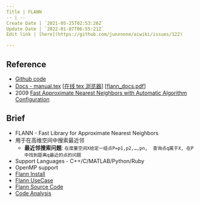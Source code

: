 ```yaml
---
Title | FLANN
-- | --
Create Date | `2021-05-25T02:53:26Z`
Update Date | `2022-01-07T06:55:21Z`
Edit link | [here](https://github.com/junxnone/aiwiki/issues/122)

---
```

## Reference
- [Github code](https://github.com/flann-lib/flann)
- [Docs - manual.tex](https://github.com/flann-lib/flann/blob/master/doc/manual.tex) [[在线 tex 浏览器](http://texviewer.herokuapp.com/)] [[flann_docs.pdf](https://github.com/junxnone/aiwiki/files/7399990/flann_docs.pdf)]
- 2009 [Fast Approximate Nearest Neighbors with Automatic Algorithm Configuration](https://www.cs.ubc.ca/~lowe/papers/09muja.pdf)

## Brief
- FLANN - Fast Library for Approximate Nearest Neighbors
- 用于在高维空间中搜索最近邻
  - **最近邻搜索问题**: `在度量空间X给定一组点P=p1,p2,…,pn,  查询点q属于X, 在P中找到距离q最近的点的问题`
- Support Languages - C++/C/MATLAB/Python/Ruby
- OpenMP support
- [Flann Install](/Flann_Install)
- [Flann UseCase](/Flann_UseCase)
- [Flann Source Code](Flann_Source_Code)
- [Code Analysis](https://github.com/junxnone/flann/issues/1)





